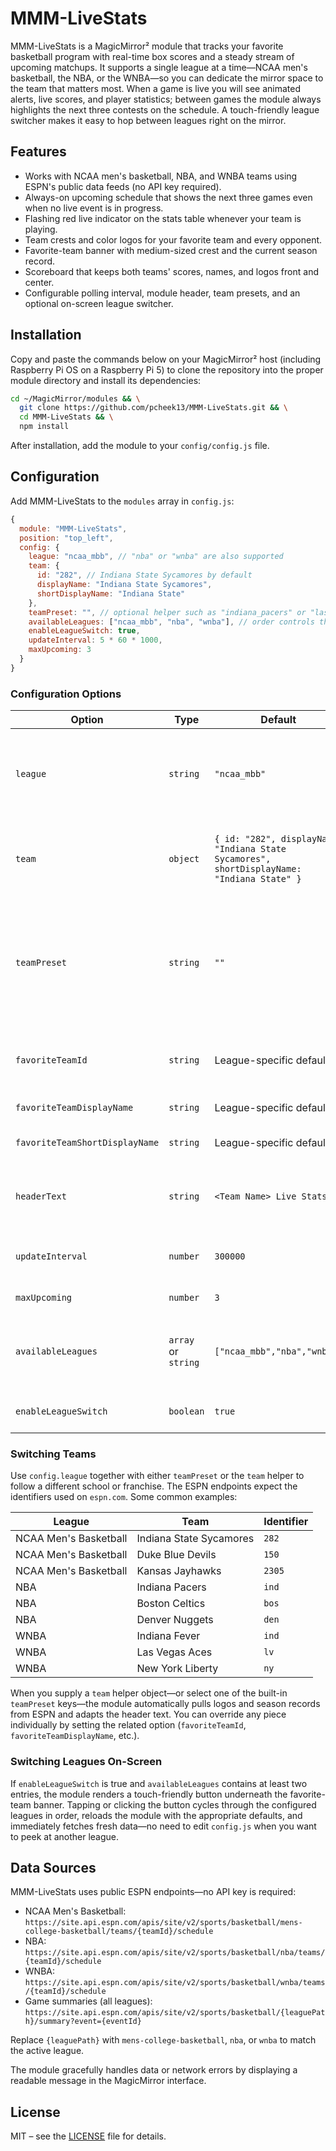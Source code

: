 # MMM-LiveStats


MMM-LiveStats is a MagicMirror² module that tracks your favorite basketball program with real-time box scores and a steady stream of upcoming matchups. It supports a single league at a time—NCAA men's basketball, the NBA, or the WNBA—so you can dedicate the mirror space to the team that matters most. When a game is live you will see animated alerts, live scores, and player statistics; between games the module always highlights the next three contests on the schedule. A touch-friendly league switcher makes it easy to hop between leagues right on the mirror.

## Features

- Works with NCAA men's basketball, NBA, and WNBA teams using ESPN's public data feeds (no API key required).
- Always-on upcoming schedule that shows the next three games even when no live event is in progress.
- Flashing red live indicator on the stats table whenever your team is playing.
- Team crests and color logos for your favorite team and every opponent.
- Favorite-team banner with medium-sized crest and the current season record.
- Scoreboard that keeps both teams' scores, names, and logos front and center.
- Configurable polling interval, module header, team presets, and an optional on-screen league switcher.

## Installation

Copy and paste the commands below on your MagicMirror² host (including Raspberry Pi OS on a Raspberry Pi 5) to clone the repository into the proper module directory and install its dependencies:

```bash
cd ~/MagicMirror/modules && \
  git clone https://github.com/pcheek13/MMM-LiveStats.git && \
  cd MMM-LiveStats && \
  npm install
```

After installation, add the module to your `config/config.js` file.

## Configuration

Add MMM-LiveStats to the `modules` array in `config.js`:

```javascript
{
  module: "MMM-LiveStats",
  position: "top_left",
  config: {
    league: "ncaa_mbb", // "nba" or "wnba" are also supported
    team: {
      id: "282", // Indiana State Sycamores by default
      displayName: "Indiana State Sycamores",
      shortDisplayName: "Indiana State"
    },
    teamPreset: "", // optional helper such as "indiana_pacers" or "las_vegas_aces"
    availableLeagues: ["ncaa_mbb", "nba", "wnba"], // order controls the on-screen switcher
    enableLeagueSwitch: true,
    updateInterval: 5 * 60 * 1000,
    maxUpcoming: 3
  }
}
```

### Configuration Options

| Option | Type | Default | Description |
| ------ | ---- | ------- | ----------- |
| `league` | `string` | `"ncaa_mbb"` | Determines which league to display. Supported values: `"ncaa_mbb"` for NCAA men's basketball, `"nba"` for the NBA, and `"wnba"` for the WNBA. Only one league can be active at a time. |
| `team` | `object` | `{ id: "282", displayName: "Indiana State Sycamores", shortDisplayName: "Indiana State" }` | Helper object that seeds the favorite team information. Values supplied here populate `favoriteTeamId`, `favoriteTeamDisplayName`, and `favoriteTeamShortDisplayName`. |
| `teamPreset` | `string` | `""` | Convenience shortcut that fills the `team` helper for you. Available presets include `"indiana_state"`, `"purdue"`, `"kansas"`, `"indiana_pacers"`, `"denver_nuggets"`, `"boston_celtics"`, `"indiana_fever"`, `"las_vegas_aces"`, and `"new_york_liberty"`. |
| `favoriteTeamId` | `string` | League-specific default | Overrides the team ID used in API calls. When omitted, the module falls back to `team.id` and then the league default (`282` for NCAA, `ind` for WNBA). |
| `favoriteTeamDisplayName` | `string` | League-specific default | Overrides the friendly team name shown in the UI. |
| `favoriteTeamShortDisplayName` | `string` | League-specific default | Optional shorter label used in compact areas such as headings. |
| `headerText` | `string` | `<Team Name> Live Stats` | Custom text displayed in the MagicMirror module header. When omitted the module builds a header from the favorite team name. |
| `updateInterval` | `number` | `300000` | Polling frequency in milliseconds. The module enforces a minimum interval of 60 seconds. |
| `maxUpcoming` | `number` | `3` | Number of upcoming games to display (minimum of 1). |
| `availableLeagues` | `array` or `string` | `["ncaa_mbb","nba","wnba"]` | Controls which leagues appear when cycling with the on-screen button. Accepts an array or a comma/space separated string of league keys. |
| `enableLeagueSwitch` | `boolean` | `true` | Toggles the on-screen league switch button. Set to `false` to hide it entirely. |

### Switching Teams

Use `config.league` together with either `teamPreset` or the `team` helper to follow a different school or franchise. The ESPN endpoints expect the identifiers used on `espn.com`. Some common examples:

| League | Team | Identifier |
| ------ | ---- | ---------- |
| NCAA Men's Basketball | Indiana State Sycamores | `282` |
| NCAA Men's Basketball | Duke Blue Devils | `150` |
| NCAA Men's Basketball | Kansas Jayhawks | `2305` |
| NBA | Indiana Pacers | `ind` |
| NBA | Boston Celtics | `bos` |
| NBA | Denver Nuggets | `den` |
| WNBA | Indiana Fever | `ind` |
| WNBA | Las Vegas Aces | `lv` |
| WNBA | New York Liberty | `ny` |

When you supply a `team` helper object—or select one of the built-in `teamPreset` keys—the module automatically pulls logos and season records from ESPN and adapts the header text. You can override any piece individually by setting the related option (`favoriteTeamId`, `favoriteTeamDisplayName`, etc.).

### Switching Leagues On-Screen

If `enableLeagueSwitch` is true and `availableLeagues` contains at least two entries, the module renders a touch-friendly button underneath the favorite-team banner. Tapping or clicking the button cycles through the configured leagues in order, reloads the module with the appropriate defaults, and immediately fetches fresh data—no need to edit `config.js` when you want to peek at another league.

## Data Sources

MMM-LiveStats uses public ESPN endpoints—no API key is required:

- NCAA Men's Basketball: `https://site.api.espn.com/apis/site/v2/sports/basketball/mens-college-basketball/teams/{teamId}/schedule`
- NBA: `https://site.api.espn.com/apis/site/v2/sports/basketball/nba/teams/{teamId}/schedule`
- WNBA: `https://site.api.espn.com/apis/site/v2/sports/basketball/wnba/teams/{teamId}/schedule`
- Game summaries (all leagues): `https://site.api.espn.com/apis/site/v2/sports/basketball/{leaguePath}/summary?event={eventId}`

Replace `{leaguePath}` with `mens-college-basketball`, `nba`, or `wnba` to match the active league.

The module gracefully handles data or network errors by displaying a readable message in the MagicMirror interface.

## License

MIT – see the [LICENSE](LICENSE) file for details.

